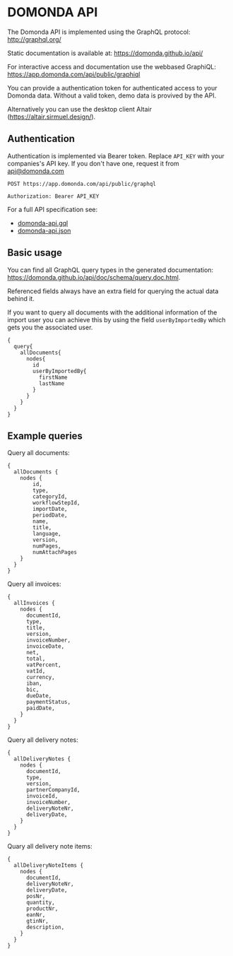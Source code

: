 # DOMONDA API

The Domonda API is implemented using the GraphQL protocol: <http://graphql.org/>

Static documentation is available at: <https://domonda.github.io/api/>

For interactive access and documentation use the webbased GraphiQL: <https://app.domonda.com/api/public/graphiql>

You can provide a authentication token for authenticated access to your Domonda data.
Without a valid token, demo data is provived by the API.

Alternatively you can use the desktop client Altair (<https://altair.sirmuel.design/>).


## Authentication

Authentication is implemented via Bearer token. Replace `API_KEY` with your companies's API key. If you don't have one, request it from api@domonda.com

```http
POST https://app.domonda.com/api/public/graphql

Authorization: Bearer API_KEY
```


For a full API specification see:

* [domonda-api.gql](domonda-api.gql)
* [domonda-api.json](domonda-api.json)


## Basic usage

You can find all GraphQL query types in the generated documentation: <https://domonda.github.io/api/doc/schema/query.doc.html>.

Referenced fields always have an extra field for querying the actual data behind it.

If you want to query all documents with the additional information of the import user you can achieve this by using the 
field `userByImportedBy` which gets you the associated user. 

```gql
{
  query{
    allDocuments{
      nodes{
        id
        userByImportedBy{
          firstName
          lastName
        }
      }
    }
  }
}
```


## Example queries

Query all documents:

```gql
{
  allDocuments {
    nodes {
        id,
        type,
        categoryId,
        workflowStepId,
        importDate,
        periodDate,
        name,
        title,
        language,
        version,
        numPages,
        numAttachPages
    }
  }
}
```

Query all invoices:

```gql
{
  allInvoices {
    nodes {
      documentId,
      type,
      title,
      version,
      invoiceNumber,
      invoiceDate,
      net,
      total,
      vatPercent,
      vatId,
      currency,
      iban,
      bic,
      dueDate,
      paymentStatus,
      paidDate,
    }
  }
}
```

Query all delivery notes:

```gql
{
  allDeliveryNotes {
    nodes {
      documentId,
      type,
      version,
      partnerCompanyId,
      invoiceId,
      invoiceNumber,
      deliveryNoteNr,
      deliveryDate,
    }
  }
}
```

Quary all delivery note items:

```gql
{
  allDeliveryNoteItems {
    nodes {
      documentId,
      deliveryNoteNr,
      deliveryDate,
      posNr,
      quantity,
      productNr,
      eanNr,
      gtinNr,
      description,
    }
  }
}
```
